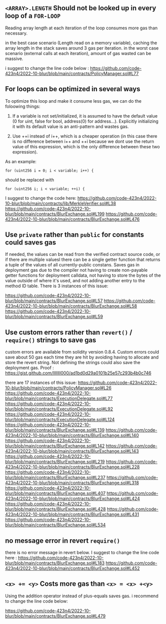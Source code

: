 ## `<ARRAY>.LENGTH` Should not be looked up in every loop of a `FOR-LOOP`
Reading array length at each iteration of the loop consumes more gas than necessary.

in the best case scenario (Length read on a memory variable), caching the array length in the stack saves around 3 gas per iteration. in the worst case scenario (external calls at each iteration), amount of gas wasted can be massive.

i suggest to change the line code below :
https://github.com/code-423n4/2022-10-blur/blob/main/contracts/PolicyManager.sol#L77


## For loops can be optimized in several ways
To optimize this loop and make it consume less gas, we can do the foloowing things:

1. If a variable is not set/initialized, it is assumed to have the default value (0 for uint, false for bool, address(0) for address…). Explicitly initializing it with its default value is an anti-pattern and wastes gas. 

2. Use ++i instead of i++, which is a cheaper operation (in this case there is no difference between i++ and ++i because we dont use the return value of this expression, which is the only difference between these two expression).

As an example: 
``` 
for (uint256 i = 0; i < variable; i++) { 
```
should be replaced with 
```
for (uint256 i; i < variable; ++i) {
```
I suggest to change the code here:
https://github.com/code-423n4/2022-10-blur/blob/main/contracts/lib/MerkleVerifier.sol#L38
https://github.com/code-423n4/2022-10-blur/blob/main/contracts/BlurExchange.sol#L199
https://github.com/code-423n4/2022-10-blur/blob/main/contracts/BlurExchange.sol#L476


## Use `private` rather than `public` for constants could saves gas
If needed, the values can be read from the verified contract source code, or if there are multiple valuesl there can be a single getter function that returns a tuple of the values of all currently-public constans. Saves gas in deployment gas due to the compiler not having to create non-payable getter functions for deployment calldata, not having to store the bytes of the value outside of where it's used, and not adding another entry to the method ID table.
There is 3 instances of this issue:

https://github.com/code-423n4/2022-10-blur/blob/main/contracts/BlurExchange.sol#L57
https://github.com/code-423n4/2022-10-blur/blob/main/contracts/BlurExchange.sol#L58
https://github.com/code-423n4/2022-10-blur/blob/main/contracts/BlurExchange.sol#L59

## Use custom errors rather than `revert()` / `require()` strings to save gas
custom errors are available from solidity version 0.8.4. Custom errors could save about 50 gas each time they are hit by avoiding having to allocate and store the revert string. Not defining the strings could also save the deployment gas.
Proof : https://gist.github.com/IllIllI000/ad1bd0d29a0101b25e57c293b4b0c746

there are 17 instances of this issue:
https://github.com/code-423n4/2022-10-blur/blob/main/contracts/PolicyManager.sol#L26
https://github.com/code-423n4/2022-10-blur/blob/main/contracts/ExecutionDelegate.sol#L77
https://github.com/code-423n4/2022-10-blur/blob/main/contracts/ExecutionDelegate.sol#L92
https://github.com/code-423n4/2022-10-blur/blob/main/contracts/ExecutionDelegate.sol#L124
https://github.com/code-423n4/2022-10-blur/blob/main/contracts/BlurExchange.sol#L139
https://github.com/code-423n4/2022-10-blur/blob/main/contracts/BlurExchange.sol#L140
https://github.com/code-423n4/2022-10-blur/blob/main/contracts/BlurExchange.sol#L142
https://github.com/code-423n4/2022-10-blur/blob/main/contracts/BlurExchange.sol#L143
https://github.com/code-423n4/2022-10-blur/blob/main/contracts/BlurExchange.sol#L219
https://github.com/code-423n4/2022-10-blur/blob/main/contracts/BlurExchange.sol#L228
https://github.com/code-423n4/2022-10-blur/blob/main/contracts/BlurExchange.sol#L237
https://github.com/code-423n4/2022-10-blur/blob/main/contracts/BlurExchange.sol#L318
https://github.com/code-423n4/2022-10-blur/blob/main/contracts/BlurExchange.sol#L407
https://github.com/code-423n4/2022-10-blur/blob/main/contracts/BlurExchange.sol#L424
https://github.com/code-423n4/2022-10-blur/blob/main/contracts/BlurExchange.sol#L428
https://github.com/code-423n4/2022-10-blur/blob/main/contracts/BlurExchange.sol#L431
https://github.com/code-423n4/2022-10-blur/blob/main/contracts/BlurExchange.sol#L534


## no message error in revert `require()`
there is no error message in revert below. I suggest to change the line code here :
https://github.com/code-423n4/2022-10-blur/blob/main/contracts/BlurExchange.sol#L183
https://github.com/code-423n4/2022-10-blur/blob/main/contracts/BlurExchange.sol#L452


## `<x> += <y>` Costs more gas than `<x> = <x> +<y>`
Using the addition operator instead of plus-equals saves gas. i recommend to change the line code below:

https://github.com/code-423n4/2022-10-blur/blob/main/contracts/BlurExchange.sol#L479
